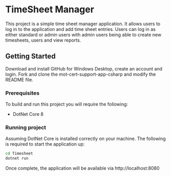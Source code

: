# TimeSheet Manager
This project is a simple time sheet manager application. It allows users to log in to the application and add time sheet entries. Users can log in as either standard or admin users with admin users being able to create new timesheets, users and view reports.

## Getting Started
Download and install GitHub for Windows Desktop, create an account and login.
Fork and clone the mot-cert-support-app-csharp and modify the README file.

### Prerequisites
To build and run this project you will require the following:
- DotNet Core 8

### Running project
Assuming DotNet Core is installed correctly on your machine. The following is required to start the application up:

```Bash
cd Timesheet
dotnet run
```

Once complete, the application will be available via http://localhost:8080
